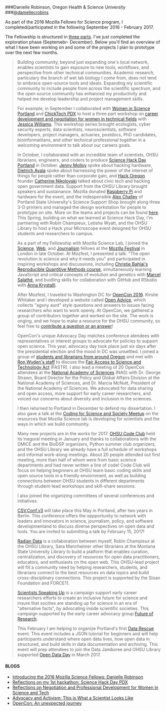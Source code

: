 ###Danielle Robinson, Oregon Health & Science University
###[@daniellecrobins](https://twitter.com/daniellecrobins)

As part of the 2016 Mozilla Fellows for Science program, I completed/participated in the following September 2016 - February 2017.

The Fellowship is structured in [three parts](https://github.com/mozillascience/fellows-class-2016/blob/master/roadmap.md). I've just completed the exploration phase (Septemebr- December). Below you'll find an overview of what I have been working on and some of the projects I plan to prototype over the next few months.
>
>Building community, beyond just expanding one's local network, enables scientists to gain exposure to new tools, workflows, and perspective from other technical communities.  Academic research, particulary the branch of wet lab biology I come from, does not tend to embrace open-source tools and ideals. Expanding my scientific community to include people from across the scientific spectrum, and the open source community has enhanced my productivity and helped me develop leadership and project management skills. 
>
>For example, in September I collaborated with [Women in Science Portland](http://wisportland.weebly.com/) and [ChickTech PDX](https://portland.chicktech.org/) to host a three part workshop on [career development and negotiation for women in technical fields](https://science.mozilla.org/blog/reflections-on-women-in-stem) with [Jessica Williams](http://superwomanproject.com/). This workshop series brought ecologists, cyber security experts, data scientists, neuroscientists, software developers, project managers, actuaries, postdocs, PhD candidates, bioinformatitans, and other technical professional together in a welcoming environment to talk about our careers goals. 
>
>In October, I collaborated with an incredible team of scientists, OHSU librarians, engineers, and coders to produce [Science Hack Day Portland](http://portland.sciencehackday.org/) in October. [Jenny Molloy](https://twitter.com/jenny_molloy?lang=en) spoke about hacking hardware, [Dietrich Ayala](https://twitter.com/dietrich) spoke about harnessing the power of the internet of things for people rather than corporate gain, and [Hack Oregon](http://www.hackoregon.org/) founder [Catherine Nikolovski](https://twitter.com/cat_nikolovski?lang=en) talked about civic tech and hacking open government data. Support from the OHSU Library brought speakers and sustainance. Mozilla donated [Raspberry Pi](https://www.raspberrypi.org/) and hardware for the event, and the indespensible [Alex Challey](https://twitter.com/alexchally) of Portland State University's Science Support Shop brought along three 3-D printers and managed the design workstation for people to prototype on site. More on the teams and projects can be found [here](https://storify.com/rchampieux/science-hack-day-portland). This Spring, building on what we learned at Science Hack Day, I'm partnering with Robin Champieux, Letisha Wyatt, and the OHSU Library to host a Hack your Microscope event designed for OHSU students and researchers to campus.
>
>As a part of my Fellowship with Mozilla Science Lab, I joined the [Science](https://science.mozilla.org/programs/fellowships/fellows), [Web](https://advocacy.mozilla.org/en-US/open-web-fellows/fellows2016), and [Journalism](https://opennews.org/what/fellowships/info/) fellows at the [Mozilla Festival](https://mozillafestival.org/) in London in late October. At Mozfest, I presented a talk: "The open revolution is science and why it needs you" and participated in inspiring workshops and discussions, including [Christie Bahlai's Reproducible Quantitive Methods course](https://cbahlai.github.io/rqm-template/), simultaneously learning JavaScript and critical concepts of evolution and genetics with [Marcel Salathé](https://www.edx.org/course/nature-code-biology-javascript-epflx-nic1-0x), and buidling skills for collaboration with GitHub and RStudio with [Anna Krystalli](http://annakrystalli.github.io/). 
>
>After Mozfest, I traveled to Washington DC for [OpenCon 2016](http://www.opencon2016.org/updates/). Kirstie Whitaker and I developed a website called [Open Advice](https://kirstiejane.github.io/OpenAdvice/), which collects "agony aunt" style questions and answers to issues facing researchers who want to work openly. At OpenCon, we gathered a group of contributors together and worked on the site. The work is onging, and we hope to make a resource for the OHSU community, so feel free to [contribute a question or an answer](https://github.com/KirstieJane/OpenAdvice)! 
>
>OpenCon's unique Advocacy Day matches conference atendees with representatives or interest groups to advocate for policies to support open science. This year, advocacy day took place just six days after the presidential election and the mood in DC was unsettled. I joined a group of [students and librarians from around Oregon](https://twitter.com/Neurosarda/status/798242797103026176) and met with [Ron Wyden's staff](https://opencon2016.sched.com/event/8uTk/advocacy-meeting-senator-ron-wyden-d-or?iframe=no&w=100%&sidebar=yes&bg=no) to discuss the [Fair Access to Science and Technology Act](https://en.wikipedia.org/wiki/Fair_Access_to_Science_and_Technology_Research_Act) (FASTR). I also lead a meeting of 20 OpenCon attendees at the [National Academy of Sciences](https://opencon2016.sched.com/event/8uTZ/advocacy-meeting-national-academy-of-sciences?iframe=no&w=100%&sidebar=yes&bg=no) (NAS) with Dr. George Strawn, Board Director for the Policy and Global Affairs Division at the National Academy of Sciences, and Dr. Marcia McNutt, President of the National Academy of Sciences. We advocated for data sharing and open access, more support for early career researchers, and voiced our concerns about diversity and inclusion in the sciences.
>
>I then returned to Portland in December to defend my dissertation. I also gave a talk at the [Coding for Science and Society Meetup](https://www.meetup.com/Dat-Meetup/events/235968044/) on the resources that Mozilla Science lab is developing for scientists and the ways in which we build community.
>
>Many new projects are in the works for 2017. [OHSU Code Club](https://github.com/daniellecrobinson/OHSU-Code-Club) held its inagural meeting in January and thanks to collaborations with the DMICE and the BioDSP organizers, Python summer club organizers, and the OHSU Library we already have a full schedule of workshops and informal work-along meetings. About 20 people attended out first meeting, more than half of whom were from basic science departments and had never written a line of code! Code Club will focus on helping beginners at OHSU learn basic coding skills and open source tools in a friendly enviornment, as well as building connections between OHSU students in different departments through student-lead workshops and skill-share sessions. 
>
>I also joined the organizing committees of several conferences and initiatives. 
>
>[CSV,Conf,v3](https://csvconf.com/) will take place this May in Portland, after two years in Berlin. This conference offers the oppportunity to network with leaders and innovators in science, journalism, policy, and software developmentand to discuss diverse perspectives on open data and tools. You are invited to submitting a talk by February 15, 2017!  
>
>[Radian Data](http://radiandata.com/) is a collaboration between myself, Robin Champieux at the OHSU Library, Sara Mannheimer other librarians at the Montana State University Library to build a platform that enables curation, centralization, and discovery of resources for open data practitioners, educators, and enthusiasts on the open web. This OHSU-lead project will fill a community need by helping researchers, students, and librarians connect to the best resources on data topics and build cross-disciplinary connections. This project is supported by the Sloan Foundation and FORCE11.
>
>[Scientists Speaking Up](http://futureofresearch.org/campaign-scientists-speaking-up/) is a campaign support early career researchers efforts to create an inclusive future for science and insure that socities are standing up for science in an era of "alternative facts", by advocating inside scientific societies. This campaign supported by the early career advocacy group [Future of Research](http://futureofresearch.org/).
>
>This February I am helping to organize Portland's first [Data Rescue](http://calagator.org/events/1250471401) event. This event includes a JSON tutorial for beginners and will help participants understand where open data lives, how open data in structured, and build skills in data documentation and archiving. This event will prep attendees to join the Data Jamboree and OHSU Library supported [Open Data Day](https://www.eventbrite.com/e/open-data-day-portland-tickets-31370043645) in March 2017.


#### BLOGS
* [Introducing the 2016 Mozilla Science Fellows: Danielle Robinson](https://science.mozilla.org/blog/intro-to-danielle)
* [Reflections on my 1st hackathon: Science Hack Day PDX](https://science.mozilla.org/blog/science-hack-day-pdx)
* [Reflections on Negotiation and Professional Development for Women in Science and Tech](https://science.mozilla.org/blog/reflections-on-women-in-stem)
* [Advocacy and Activism: This is What a Scientist Looks Like](https://science.mozilla.org/blog/advocacy-we-are-scientists)
* [OpenCon: An unexpected journey](https://science.mozilla.org/blog/opencon-an-unexpected-journey)


